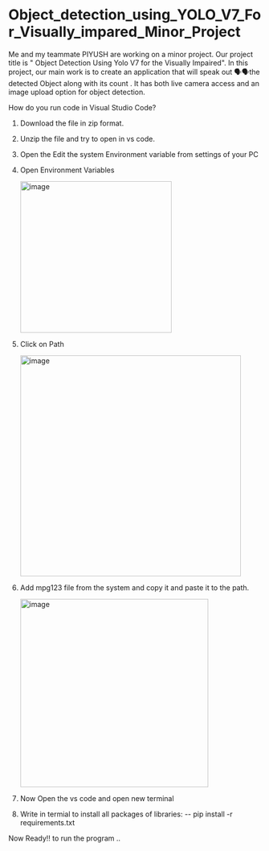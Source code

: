 # Object_detection_using_YOLO_V7_For_Visually_impared_Minor_Project
Me and my teammate PIYUSH are working on a minor project. Our project title is " Object Detection Using Yolo V7 for the Visually Impaired". In this project, our main work is to create an application that will speak out 🗣️🗣️the detected Object along with its count . It has both live camera access and an image upload option for object detection.        

How do you run code in Visual Studio Code?

1) Download the file in zip format.

2) Unzip the file and try to open in vs code.

3) Open the Edit the system Environment variable from settings of your PC

4) Open Environment Variables
   
   
   <img width="301" alt="image" src="https://github.com/Apoorva-Dayal/Object_detection_using_YOLO_V7_For_Visually_impared_Minor_Project/assets/76716477/701ab613-b418-40f9-bcdb-e98e1e2c2265">


5) Click on Path
   
   <img width="439" alt="image" src="https://github.com/Apoorva-Dayal/Object_detection_using_YOLO_V7_For_Visually_impared_Minor_Project/assets/76716477/e0e75402-5ce5-499b-816c-26251d28e32f">


6) Add mpg123 file from the system and copy it and paste it to the path.
   
   
   <img width="374" alt="image" src="https://github.com/Apoorva-Dayal/Object_detection_using_YOLO_V7_For_Visually_impared_Minor_Project/assets/76716477/1dcaf5cd-f119-4d48-8319-e3968cda749e">

7) Now Open the vs code and open new terminal

8) Write in termial to install all packages of libraries: --
    pip install -r requirements.txt

Now Ready!! to run the program ..
